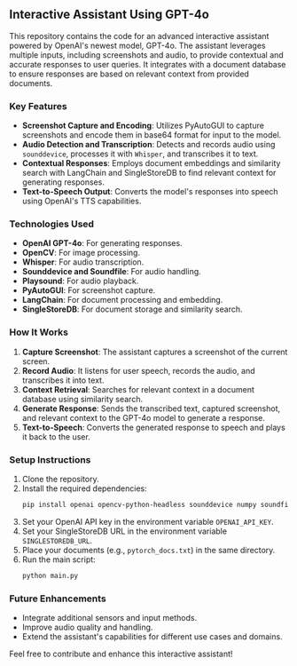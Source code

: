 ## Interactive Assistant Using GPT-4o

This repository contains the code for an advanced interactive assistant powered by OpenAI's newest model, GPT-4o. The assistant leverages multiple inputs, including screenshots and audio, to provide contextual and accurate responses to user queries. It integrates with a document database to ensure responses are based on relevant context from provided documents.

### Key Features

- **Screenshot Capture and Encoding**: Utilizes PyAutoGUI to capture screenshots and encode them in base64 format for input to the model.
- **Audio Detection and Transcription**: Detects and records audio using `sounddevice`, processes it with `Whisper`, and transcribes it to text.
- **Contextual Responses**: Employs document embeddings and similarity search with LangChain and SingleStoreDB to find relevant context for generating responses.
- **Text-to-Speech Output**: Converts the model's responses into speech using OpenAI's TTS capabilities.

### Technologies Used

- **OpenAI GPT-4o**: For generating responses.
- **OpenCV**: For image processing.
- **Whisper**: For audio transcription.
- **Sounddevice and Soundfile**: For audio handling.
- **Playsound**: For audio playback.
- **PyAutoGUI**: For screenshot capture.
- **LangChain**: For document processing and embedding.
- **SingleStoreDB**: For document storage and similarity search.

### How It Works

1. **Capture Screenshot**: The assistant captures a screenshot of the current screen.
2. **Record Audio**: It listens for user speech, records the audio, and transcribes it into text.
3. **Context Retrieval**: Searches for relevant context in a document database using similarity search.
4. **Generate Response**: Sends the transcribed text, captured screenshot, and relevant context to the GPT-4o model to generate a response.
5. **Text-to-Speech**: Converts the generated response to speech and plays it back to the user.

### Setup Instructions

1. Clone the repository.
2. Install the required dependencies:
   ```bash
   pip install openai opencv-python-headless sounddevice numpy soundfile speechrecognition whisper playsound pyautogui langchain_community
   ```
3. Set your OpenAI API key in the environment variable `OPENAI_API_KEY`.
4. Set your SingleStoreDB URL in the environment variable `SINGLESTOREDB_URL`.
5. Place your documents (e.g., `pytorch_docs.txt`) in the same directory.
6. Run the main script:
   ```bash
   python main.py
   ```

### Future Enhancements

- Integrate additional sensors and input methods.
- Improve audio quality and handling.
- Extend the assistant's capabilities for different use cases and domains.

Feel free to contribute and enhance this interactive assistant!
